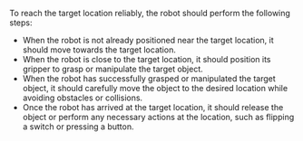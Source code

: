 To reach the target location reliably, the robot should perform the following steps:
- When the robot is not already positioned near the target location, it should move towards the target location.
- When the robot is close to the target location, it should position its gripper to grasp or manipulate the target object.
- When the robot has successfully grasped or manipulated the target object, it should carefully move the object to the desired location while avoiding obstacles or collisions.
- Once the robot has arrived at the target location, it should release the object or perform any necessary actions at the location, such as flipping a switch or pressing a button.
